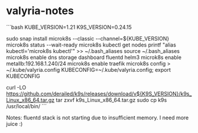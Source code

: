 # valyria-notes

´´´bash
KUBE_VERSION=1.21
K9S_VERSION=0.24.15

sudo snap install microk8s --classic --channel=${KUBE_VERSION}
microk8s status --wait-ready
microk8s kubectl get nodes
printf "alias kubectl='microk8s kubectl'" >> ~/.bash_aliases
source ~/.bash_aliases
microk8s enable dns storage dashboard fluentd helm3
microk8s enable metallb:192.168.1.240/24
microk8s enable traefik
microk8s config > ~/.kube/valyria.config
KUBECONFIG=~/.kube/valyria.config; export KUBECONFIG

curl -LO https://github.com/derailed/k9s/releases/download/v${K9S_VERSION}/k9s_Linux_x86_64.tar.gz
tar zxvf k9s_Linux_x86_64.tar.gz
sudo cp k9s /usr/local/bin/
´´´

Notes: fluentd stack is not starting due to insufficient memory. I need more juice :)
